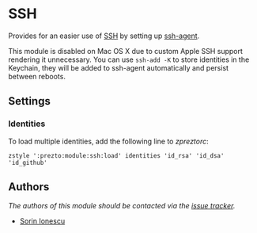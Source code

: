 SSH
===

Provides for an easier use of [SSH][1] by setting up [ssh-agent][2].

This module is disabled on Mac OS X due to custom Apple SSH support rendering it
unnecessary. You can use `ssh-add -K` to store identities in the Keychain, they
will be added to ssh-agent automatically and persist between reboots.

Settings
--------

### Identities

To load multiple identities, add the following line to *zpreztorc*:

    zstyle ':prezto:module:ssh:load' identities 'id_rsa' 'id_dsa' 'id_github'

Authors
-------

*The authors of this module should be contacted via the [issue tracker][3].*

  - [Sorin Ionescu](https://github.com/sorin-ionescu)

[1]: http://www.openssh.com
[2]: http://www.openbsd.org/cgi-bin/man.cgi?query=ssh-agent&sektion=1
[3]: https://github.com/sorin-ionescu/prezto/issues
